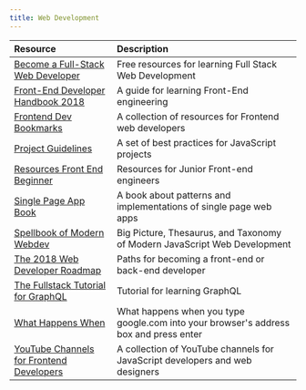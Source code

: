 ```yaml
---
title: Web Development
---
```


| Resource                                                                                             | Description                                                                           |
| :--------------------------------------------------------------------------------------------------- | :------------------------------------------------------------------------------------ |
| [Become a Full-Stack Web Developer](https://github.com/bmorelli25/Become-A-Full-Stack-Web-Developer) | Free resources for learning Full Stack Web Development                                |
| [Front-End Developer Handbook 2018](https://frontendmasters.com/books/front-end-handbook/2018/)      | A guide for learning Front-End engineering                                            |
| [Frontend Dev Bookmarks](https://github.com/dypsilon/frontend-dev-bookmarks)                         | A collection of resources for Frontend web developers                                 |
| [Project Guidelines](https://github.com/elsewhencode/project-guidelines)                             | A set of best practices for JavaScript projects                                       |
| [Resources Front End Beginner](https://github.com/thedaviddias/Resources-Front-End-Beginner)         | Resources for Junior Front-end engineers                                              |
| [Single Page App Book](http://singlepageappbook.com/index.html)                                      | A book about patterns and implementations of single page web apps                     |
| [Spellbook of Modern Webdev](https://github.com/dexteryy/spellbook-of-modern-webdev)                 | Big Picture, Thesaurus, and Taxonomy of Modern JavaScript Web Development             |
| [The 2018 Web Developer Roadmap](https://codeburst.io/the-2018-web-developer-roadmap-826b1b806e8d)   | Paths for becoming a front-end or back-end developer                                  |
| [The Fullstack Tutorial for GraphQL](https://www.howtographql.com/)                                  | Tutorial for learning GraphQL                                                         |
| [What Happens When](https://github.com/alex/what-happens-when)                                       | What happens when you type google.com into your browser's address box and press enter |  |
| [YouTube Channels for Frontend Developers](https://github.com/andrew--r/channels)                    | A collection of YouTube channels for JavaScript developers and web designers          |
